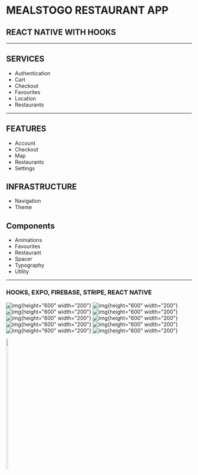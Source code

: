 # MEALSTOGO RESTAURANT APP

## REACT NATIVE WITH HOOKS

---

## SERVICES

- Authentication
- Cart
- Checkout
- Favourites
- Location
- Restaurants

---

## FEATURES

- Account
- Checkout
- Map
- Restaurants
- Settings

## INFRASTRUCTURE

- Navigation
- Theme

## Components

- Animations
- Favourites
- Restaurant
- Spacer
- Typography
- Utility

---

### HOOKS, EXPO, FIREBASE, STRIPE, REACT NATIVE

![img](./assets/ss1.jpg){height="600" width="200"} ![img](./assets/ss2.jpg){height="600" width="200"}
![img](./assets/ss3.jpg){height="600" width="200"} ![img](./assets/ss4.jpg){height="600" width="200"}
![img](./assets/ss5.jpg){height="600" width="200"} ![img](./assets/ss6.jpg){height="600" width="200"}
![img](./assets/ss8.jpg){height="600" width="200"} ![img](./assets/ss9.jpg){height="600" width="200"}
![img](./assets/ss10.jpg){height="600" width="200"} ![img](./assets/ss11.jpg){height="600" width="200"}

<img src="ss1.jpg" width="10%" height="30%">
